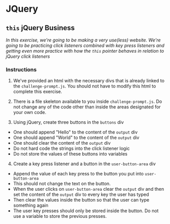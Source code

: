 # JQuery

## `this` jQuery Business

_In this exercise, we're going to be making a very use(less) website. We're going to be practicing click listeners combined with key press listeners and getting even more practice with how the `this` pointer behaves in relation to jQuery click listeners_

### Instructions

1. We've provided an html with the necessary divs that is already linked to the `challenge-prompt.js`. You should not have to modify this html to complete this exercise.

2. There is a file skeleton available to you inside `challenge-prompt.js`. Do not change any of the code other than inside the areas designated for your own code.

3. Using jQuery, create three buttons in the `buttons` div
  * One should append "Hello" to the content of the `output` div
  * One should append "World" to the content of the `output` div
  * One should clear the content of the `output` div
  * Do not hard code the strings into the click listener logic
  * Do not store the values of these buttons into variables

4. Create a key press listener and a button in the `user-button-area` div
  * Append the value of each key press to the button you put into `user-button-area`
  * This should not change the text on the button.
  * When the user clicks on `user-button-area` clear the `output` div and then set the content of the `output` div to every key the user has typed
  * Then clear the values inside the button so that the user can type something again
  * The user key presses should only be stored inside the button. Do not use a variable to store the previous presses.